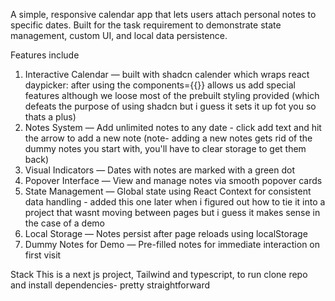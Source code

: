 A simple, responsive calendar app that lets users attach personal notes to specific dates. Built for the task requirement to demonstrate state management, custom UI, and local data persistence.

Features include

1. Interactive Calendar — built with shadcn calender which wraps react daypicker:
   after using the components={{}} allows us add special features although we loose most of the prebuilt styling provided (which defeats the purpose of using shadcn but i guess it sets it up fot you so thats a plus)
2. Notes System — Add unlimited notes to any date - click add text and hit the arrow to add a new note (note- adding a new notes gets rid of the dummy notes you start with, you'll have to clear storage to get them back)
3. Visual Indicators — Dates with notes are marked with a green dot
4. Popover Interface — View and manage notes via smooth popover cards
5. State Management — Global state using React Context for consistent data handling - added this one later when i figured out how to tie it into a project that wasnt moving between pages but i guess it makes sense in the case of a demo
6. Local Storage — Notes persist after page reloads using localStorage
7. Dummy Notes for Demo — Pre-filled notes for immediate interaction on first visit

Stack
This is a next js project, Tailwind and typescript, to run clone repo and install dependencies- pretty straightforward
